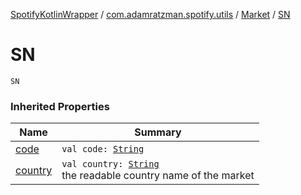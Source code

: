 [SpotifyKotlinWrapper](../../index.md) / [com.adamratzman.spotify.utils](../index.md) / [Market](index.md) / [SN](./-s-n.md)

# SN

`SN`

### Inherited Properties

| Name | Summary |
|---|---|
| [code](code.md) | `val code: `[`String`](https://kotlinlang.org/api/latest/jvm/stdlib/kotlin/-string/index.html) |
| [country](country.md) | `val country: `[`String`](https://kotlinlang.org/api/latest/jvm/stdlib/kotlin/-string/index.html)<br>the readable country name of the market |
